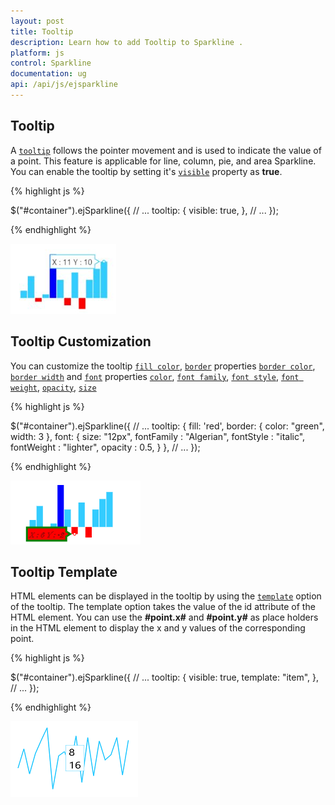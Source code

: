 ```yaml
---
layout: post
title: Tooltip
description: Learn how to add Tooltip to Sparkline .
platform: js
control: Sparkline
documentation: ug
api: /api/js/ejsparkline
---
```


## Tooltip  

A [`tooltip`](../api/ejsparkline#members:tooltip) follows the pointer movement and is used to indicate the value of a point. This feature is applicable for line, column, pie, and area Sparkline. You can enable the tooltip by setting it's [`visible`](../api/ejsparkline#members:tooltip-visible) property as **true**.

{% highlight js %}

$("#container").ejSparkline({
            // ...
            tooltip: {
                visible: true,
            },
            // ...
});

{% endhighlight %}

![](/js/Sparkline/Tooltip_images/Tooltip_img1.png)

## Tooltip Customization

You can customize the tooltip [`fill color`](../api/ejsparkline#members:tooltip-fill), [`border`](../api/ejsparkline#members:tooltip-border) properties [`border color`](../api/ejsparkline#members:tooltip-border-color), [`border width`](../api/ejsparkline#members:tooltip-border-width) and [`font`](../api/ejsparkline#members:tooltip-font) properties [`color`](../api/ejsparkline#members:tooltip-font-color), [`font family`](../api/ejsparkline#members:tooltip-font-fontfamily), [`font style`](../api/ejsparkline#members:tooltip-font-fontstyle), [`font weight`](../api/ejsparkline#members:tooltip-font-fontweight), [`opacity`](../api/ejsparkline#members:tooltip-font-opacity), [`size`](../api/ejsparkline#members:tooltip-font-size)

{% highlight js %}

$("#container").ejSparkline({
            // ...
            tooltip: {
                fill: 'red',
                border: {
                    color: "green",
                    width: 3
                },
                font: {
                    size: "12px",
                    fontFamily : "Algerian",
                    fontStyle : "italic",
                    fontWeight : "lighter",
                    opacity : 0.5,
                }
            },
            // ...
});

{% endhighlight %}

![](/js/Sparkline/Tooltip_images/Tooltip_img3.png)

## Tooltip Template   

HTML elements can be displayed in the tooltip by using the [`template`](../api/ejsparkline#members:tooltip-template) option of the tooltip. The template option takes the value of the id attribute of the HTML element. You can use the **#point.x#** and **#point.y#** as place holders in the HTML element to display the x and y values of the corresponding point.

{% highlight js %}

<div id="item" style="display: none;">
    <div>
        <div>#point.x#</div>
        <div>#point.y#</div>
    </div>
</div>
$("#container").ejSparkline({
            // ...
            tooltip: {
                visible: true,
                template: "item",
            },
            // ...
});

{% endhighlight %}

![](/js/Sparkline/Tooltip_images/Tooltip_img2.png)
